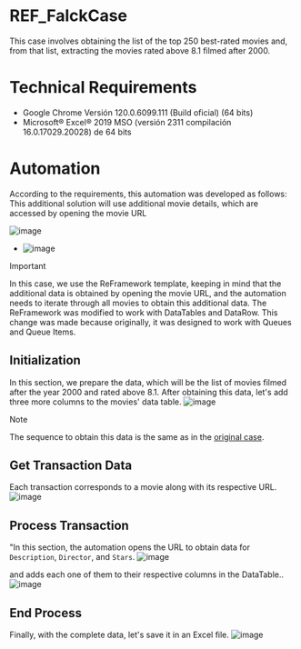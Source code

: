 # REF_FalckCase
This case involves obtaining the list of the top 250 best-rated movies and, from that list, extracting the movies rated above 8.1 filmed after 2000. 

# Technical Requirements

- Google Chrome Versión 120.0.6099.111 (Build oficial) (64 bits)
- Microsoft® Excel® 2019 MSO (versión 2311 compilación 16.0.17029.20028) de 64 bits

# Automation
According to the requirements, this automation was developed as follows:
This additional solution will use additional movie details, which are accessed by opening the movie URL

![image](https://github.com/lithos13/REF_FalckCase/assets/68198144/350837ab-4fb9-4353-a791-97dd8b38274b)
 +  ![image](https://github.com/lithos13/REF_FalckCase/assets/68198144/328f2396-4303-467e-9643-74a859300e95)

> [!IMPORTANT]
>In this case, we use the ReFramework template, keeping in mind that the additional data is obtained by opening the movie URL, and the automation needs to iterate through all movies to obtain this additional data.
> The ReFramework was modified to work with DataTables and DataRow. This change was made because originally, it was designed to work with Queues and Queue Items.

## Initialization
In this section, we prepare the data, which will be the list of movies filmed after the year 2000 and rated above 8.1. After obtaining this data, let's add three more columns to the movies' data table.
![image](https://github.com/lithos13/REF_FalckCase/assets/68198144/dcbb3813-ed09-4084-bca5-7da6986d75e4)

> [!NOTE]
> The sequence to obtain this data is the same as in the [original case](https://github.com/lithos13/FalckCase/blob/main/README.md).


## Get Transaction Data
Each transaction corresponds to a movie along with its respective URL.
![image](https://github.com/lithos13/REF_FalckCase/assets/68198144/4688ffe6-e08f-4bca-815b-40e3dc0ba6ff)

## Process Transaction
"In this section, the automation opens the URL to obtain data for `Description`, `Director`, and `Stars`.
![image](https://github.com/lithos13/REF_FalckCase/assets/68198144/5bc9e2e0-dc92-467e-81f8-23a618f6eaea)

and adds each one of them to their respective columns in the DataTable..
![image](https://github.com/lithos13/REF_FalckCase/assets/68198144/ad8afe23-1166-41c7-b709-45d35327a296)



## End Process
Finally, with the complete data, let's save it in an Excel file.
![image](https://github.com/lithos13/REF_FalckCase/assets/68198144/97a0d8ae-3c22-4799-8e9b-a895f452cf79)

